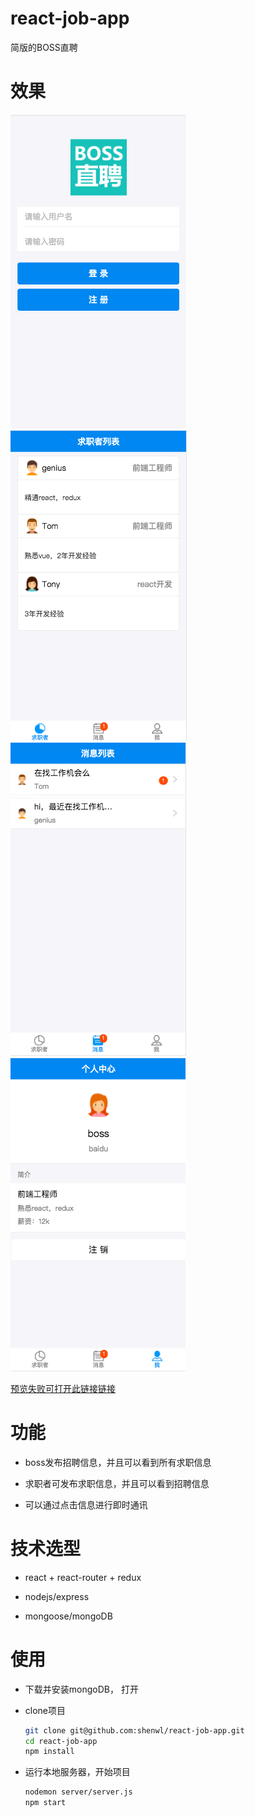# react-job-app
  简版的BOSS直聘

# 效果

![image](https://raw.githubusercontent.com/shenwl/demos/master/react-boss-img/1.png)
![image](https://raw.githubusercontent.com/shenwl/demos/master/react-boss-img/2.png)
![image](https://raw.githubusercontent.com/shenwl/demos/master/react-boss-img/3.png)
![image](https://raw.githubusercontent.com/shenwl/demos/master/react-boss-img/4.png)

[预览失败可打开此链接链接](https://github.com/shenwl/demos/blob/master/react-boss-img)
# 功能

  - boss发布招聘信息，并且可以看到所有求职信息

  - 求职者可发布求职信息，并且可以看到招聘信息

  - 可以通过点击信息进行即时通讯

# 技术选型

- react + react-router + redux

- nodejs/express

- mongoose/mongoDB

# 使用

- 下载并安装mongoDB， 打开

- clone项目
  ```bash
  git clone git@github.com:shenwl/react-job-app.git
  cd react-job-app
  npm install
  ```

- 运行本地服务器，开始项目
  ```bash
  nodemon server/server.js
  npm start
  ```

